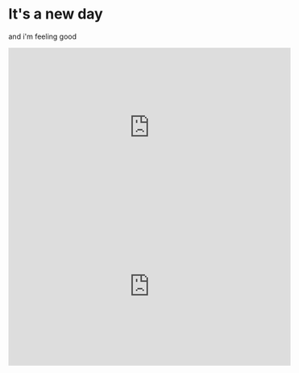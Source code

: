 # It's a new day

and i'm feeling good

<iframe width="560" height="315" src="https://www.youtube.com/embed/oHs98TEYecM" frameborder="0" allow="autoplay; encrypted-media" allowfullscreen></iframe>

<iframe width="560" height="315" src="https://www.youtube.com/embed/vm-FN9KlOkQ" frameborder="0" allow="autoplay; encrypted-media" allowfullscreen></iframe>
